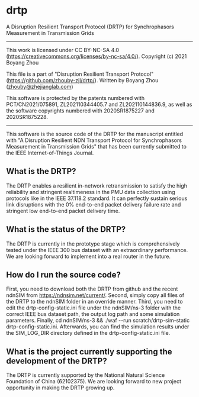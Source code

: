 # drtp
A Disruption Resilient Transport Protocol (DRTP) for Synchrophasors Measurement in Transmission Grids

 *********************************************************************************
This work is licensed under CC BY-NC-SA 4.0
(https://creativecommons.org/licenses/by-nc-sa/4.0/).
Copyright (c) 2021 Boyang Zhou

This file is a part of "Disruption Resilient Transport Protocol"
(https://github.com/zhouby-zjl/drtp/).
Written by Boyang Zhou (zhouby@zhejianglab.com)

This software is protected by the patents numbered with PCT/CN2021/075891,
ZL202110344405.7 and ZL202110144836.9, as well as the software copyrights
numbered with 2020SR1875227 and 2020SR1875228.
 **********************************************************************************
 
 This software is the source code of the DRTP for the manuscript entitled with "A Disruption Resilient NDN Transport Protocol for Synchrophasors Measurement in Transmission Grids" that has been currently submitted to the IEEE Internet-of-Things Journal.
 
## What is the DRTP? 
The DRTP enables a resilient in-network retransmission to satisfy the high reliability and stringent realtimeness in the PMU data collection using protocols like in the IEEE 37.118.2 standard. It can perfectly sustain serious link disruptions with the 0\% end-to-end packet delivery failure rate and stringent low end-to-end packet delivery time.

## What is the status of the DRTP?
The DRTP is currently in the prototype stage which is comprehensively tested under the IEEE 300 bus dataset with an extraordinary performance. We are looking forward to implement into a real router in the future.

## How do I run the source code?
First, you need to download both the DRTP from github and the recent ndnSIM from https://ndnsim.net/current/. 
Second, simply copy all files of the DRTP to the ndnSIM folder in an override manner. 
Third, you need to edit the drtp-config-static.ini file under the ndnSIM/ns-3 folder with the correct IEEE bus dataset path, the output log path and some simulation parameters. 
Finally, cd ndnSIM/ns-3 && ./waf --run scratch/drtp-sim-static drtp-config-static.ini. Afterwards, you can find the simulation results under the SIM_LOG_DIR directory defined in the drtp-config-static.ini file.

## What is the project currently supporting the development of the DRTP?
The DRTP is currently supported by the National Natural Science Foundation of China (62102375). We are looking forward to new project opportunity in making the DRTP growing up.
